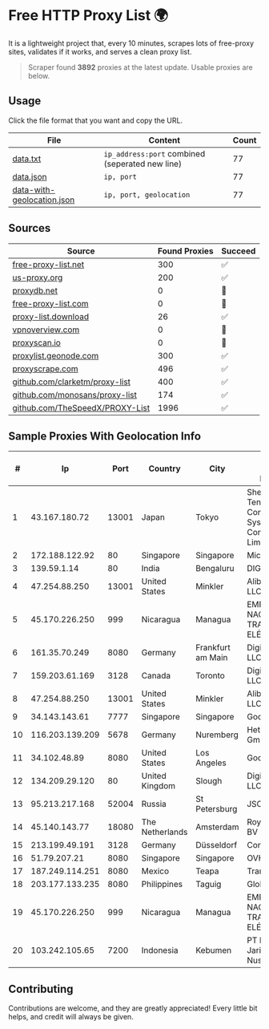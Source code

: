 
# Free HTTP Proxy List 🌍

It is a lightweight project that, every 10 minutes, scrapes lots of free-proxy sites, validates if it works, and serves a clean proxy list.


> Scraper found **3892** proxies at the latest update. Usable proxies are below.

## Usage

Click the file format that you want and copy the URL.


|File|Content|Count|
|----|-------|-----|
|[data.txt](https://raw.githubusercontent.com/themiralay/Proxy-List-World/master/data.txt)|`ip_address:port` combined (seperated new line)|77|
|[data.json](https://raw.githubusercontent.com/themiralay/Proxy-List-World/master/data.json)|`ip, port`|77|
|[data-with-geolocation.json](https://raw.githubusercontent.com/themiralay/Proxy-List-World/master/data-with-geolocation.json)|`ip, port, geolocation`|77|

## Sources

|Source|Found Proxies|Succeed|
|------|-------------|-------|
|[free-proxy-list.net](https://free-proxy-list.net)|300|✅|
|[us-proxy.org](https://www.us-proxy.org)|200|✅|
|[proxydb.net](http://proxydb.net)|0|🚫|
|[free-proxy-list.com](https://free-proxy-list.com/?page=&port=&type%5B%5D=http&type%5B%5D=https&up_time=0&search=Search)|0|🚫|
|[proxy-list.download](https://www.proxy-list.download/HTTP)|26|✅|
|[vpnoverview.com](https://vpnoverview.com/privacy/anonymous-browsing/free-proxy-servers)|0|🚫|
|[proxyscan.io](https://www.proxyscan.io)|0|🚫|
|[proxylist.geonode.com](https://proxylist.geonode.com/api/proxy-list?limit=300&page=1&sort_by=lastChecked&sort_type=desc&protocols=http,https)|300|✅|
|[proxyscrape.com](https://api.proxyscrape.com/v2/?request=displayproxies&protocol=http&timeout=10000&country=all&ssl=all&anonymity=all)|496|✅|
|[github.com/clarketm/proxy-list](https://raw.githubusercontent.com/clarketm/proxy-list/master/proxy-list-raw.txt)|400|✅|
|[github.com/monosans/proxy-list](https://raw.githubusercontent.com/monosans/proxy-list/main/proxies/http.txt)|174|✅|
|[github.com/TheSpeedX/PROXY-List](https://raw.githubusercontent.com/TheSpeedX/PROXY-List/master/http.txt)|1996|✅|


## Sample Proxies With Geolocation Info

|#|Ip|Port|Country|City|Internet Service Provider|
|-|--|----|-------|----|-------------------------|
|1|43.167.180.72|13001|Japan|Tokyo|Shenzhen Tencent Computer Systems Company Limited|
|2|172.188.122.92|80|Singapore|Singapore|Microsoft|
|3|139.59.1.14|80|India|Bengaluru|DIGITALOCEAN|
|4|47.254.88.250|13001|United States|Minkler|Alibaba Cloud LLC|
|5|45.170.226.250|999|Nicaragua|Managua|EMPRESA NACIONAL DE TRANSMISIÓN ELÉCTRICA|
|6|161.35.70.249|8080|Germany|Frankfurt am Main|DigitalOcean, LLC|
|7|159.203.61.169|3128|Canada|Toronto|DigitalOcean, LLC|
|8|47.254.88.250|13001|United States|Minkler|Alibaba Cloud LLC|
|9|34.143.143.61|7777|Singapore|Singapore|Google LLC|
|10|116.203.139.209|5678|Germany|Nuremberg|Hetzner Online GmbH|
|11|34.102.48.89|8080|United States|Los Angeles|Google LLC|
|12|134.209.29.120|80|United Kingdom|Slough|DigitalOcean, LLC|
|13|95.213.217.168|52004|Russia|St Petersburg|JSC Selectel|
|14|45.140.143.77|18080|The Netherlands|Amsterdam|RoyaleHosting BV|
|15|213.199.49.191|3128|Germany|Düsseldorf|Contabo GmbH|
|16|51.79.207.21|8080|Singapore|Singapore|OVH SAS|
|17|187.249.114.251|8080|Mexico|Teapa|Transtelco Inc|
|18|203.177.133.235|8080|Philippines|Taguig|Globe Telecom|
|19|45.170.226.250|999|Nicaragua|Managua|EMPRESA NACIONAL DE TRANSMISIÓN ELÉCTRICA|
|20|103.242.105.65|7200|Indonesia|Kebumen|PT Lintas Jaringan Nusantara|



## Contributing

Contributions are welcome, and they are greatly appreciated! Every
little bit helps, and credit will always be given.

